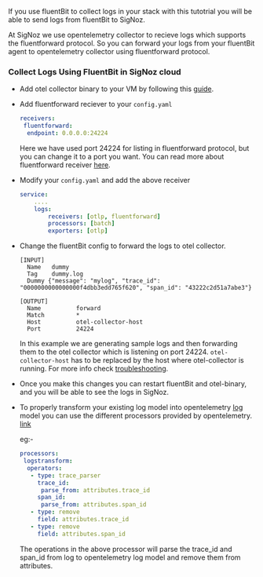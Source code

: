 If you use fluentBit to collect logs in your stack with this tutotrial you will be able to send logs from fluentBit to SigNoz.

At SigNoz we use opentelemetry collector to recieve logs which supports the fluentforward protocol. So you can forward your logs from your fluentBit agent to opentelemetry collector using fluentforward protocol.

### Collect Logs Using FluentBit in SigNoz cloud

- Add otel collector binary to your VM by following this [guide](https://signoz.io/docs/tutorial/opentelemetry-binary-usage-in-virtual-machine/).
- Add fluentforward reciever to your `config.yaml`

  ```yaml
  receivers:
   fluentforward:
    endpoint: 0.0.0.0:24224
  ```

  Here we have used port 24224 for listing in fluentforward protocol, but you can change it to a port you want.
  You can read more about fluentforward receiver [here](https://github.com/open-telemetry/opentelemetry-collector-contrib/tree/main/receiver/fluentforwardreceiver).

- Modify your `config.yaml` and add the above receiver
  ```yaml {4}
  service:
      ....
      logs:
          receivers: [otlp, fluentforward]
          processors: [batch]
          exporters: [otlp]
  ```
- Change the fluentBit config to forward the logs to otel collector.

  ```
  [INPUT]
    Name   dummy
    Tag    dummy.log
    Dummy {"message": "mylog", "trace_id": "0000000000000000f4dbb3edd765f620", "span_id": "43222c2d51a7abe3"}

  [OUTPUT]
    Name          forward
    Match         *
    Host          otel-collector-host
    Port          24224
  ```

  In this example we are generating sample logs and then forwarding them to the otel collector which is listening on port 24224.
  `otel-collector-host` has to be replaced by the host where otel-collector is running. For more info check [troubleshooting](../install/troubleshooting.md#signoz-otel-collector-address-grid).

- Once you make this changes you can restart fluentBit and otel-binary, and you will be able to see the logs in SigNoz.
- To properly transform your existing log model into opentelemetry [log](https://github.com/open-telemetry/opentelemetry-specification/blob/main/specification/logs/data-model.md) model you can use the different processors provided by opentelemetry. [link](./logs.md#processors-available-for-processing-logs)

  eg:-

  ```yaml
  processors:
   logstransform:
    operators:
     - type: trace_parser
       trace_id:
        parse_from: attributes.trace_id
       span_id:
        parse_from: attributes.span_id
     - type: remove
       field: attributes.trace_id
     - type: remove
       field: attributes.span_id
  ```

  The operations in the above processor will parse the trace_id and span_id from log to opentelemetry log model and remove them from attributes.
